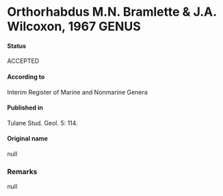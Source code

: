 Orthorhabdus M.N. Bramlette & J.A. Wilcoxon, 1967 GENUS
=======

#### Status
ACCEPTED

#### According to
Interim Register of Marine and Nonmarine Genera

#### Published in
Tulane Stud. Geol. 5: 114.

#### Original name
null

### Remarks
null